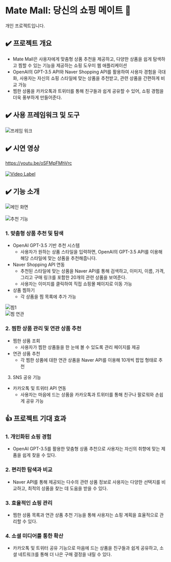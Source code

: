 # Mate Mall: 당신의 쇼핑 메이트 💬
개인 프로젝트입니다. <br>
## ✔️ 프로젝트 개요
  - Mate Mall은 사용자에게 맞춤형 상품 추천을 제공하고, 다양한 상품을 쉽게 탐색하고 찜할 수 있는 기능을 제공하는 쇼핑 도우미 웹 애플리케이션
  -  OpenAI의 GPT-3.5 API와 Naver Shopping API를 활용하여 사용자 경험을 극대화, 사용자는 자신의 쇼핑 스타일에 맞는 상품을 추천받고, 관련 상품을 간편하게 비교 가능
  -  찜한 상품을 카카오톡과 트위터를 통해 친구들과 쉽게 공유할 수 있어, 쇼핑 경험을 더욱 풍부하게 만들어준다.

## ✔️ 사용 프레임워크 및 도구 
![프레임 워크](https://github.com/user-attachments/assets/27e0065a-203a-462b-86dc-9e0770486a40)

## ✔️ 시연 영상
https://youtu.be/oSFMpFMhVrc <br><br>
[![Video Label](http://img.youtube.com/vi/oSFMpFMhVrc/0.jpg)](https://youtu.be/oSFMpFMhVrc)
## ✔️ 기능 소개
![메인 화면](https://github.com/user-attachments/assets/e55deeb5-078d-4e65-a254-bcc5be69a068)<br><br>
![추천 기능](https://github.com/user-attachments/assets/2e8e53e6-f46e-4380-a37b-06f0dc3279f4)

### 1. 맞춤형 상품 추천 및 탐색
  - OpenAI GPT-3.5 기반 추천 시스템
    - 사용자가 원하는 상품 스타일을 입력하면, OpenAI의 GPT-3.5 API를 이용해 해당 스타일에 맞는 상품을 추천해줍니다.
  - Naver Shopping API 연동
    - 추천된 스타일에 맞는 상품을 Naver API를 통해 검색하고, 이미지, 이름, 가격, 그리고 구매 링크를 포함한 20개의 관련 상품을 보여준다.
    - 사용자는 이미지를 클릭하여 직접 쇼핑몰 페이지로 이동 가능
  - 상품 찜하기
    - 각 상품을 찜 목록에 추가 가능<br>

![찜1](https://github.com/user-attachments/assets/b7994e47-8660-4977-8d19-98c55da19061)<br>
![찜 연관](https://github.com/user-attachments/assets/e21d92dd-b177-4696-b03d-5ae8c2fa3867)

### 2. 찜한 상품 관리 및 연관 상품 추천
- 찜한 상품 조회
  - 사용자가 찜한 상품들을 한 눈에 볼 수 있도록 관리 페이지를 제공
- 연관 상품 추천
  - 각 찜한 상품에 대한 연관 상품을 Naver API를 이용해 10개씩 팝업 형태로 추천

3. SNS 공유 기능
- 카카오톡 및 트위터 API 연동
  - 사용자는 마음에 드는 상품을 카카오톡과 트위터를 통해 친구나 팔로워와 손쉽게 공유 가능
 
## 👍 프로젝트 기대 효과
### 1. 개인화된 쇼핑 경험
- OpenAI GPT-3.5를 활용한 맞춤형 상품 추천으로 사용자는 자신의 취향에 맞는 제품을 쉽게 찾을 수 있다.

### 2. 편리한 탐색과 비교
- Naver API를 통해 제공되는 다수의 관련 상품 정보로 사용자는 다양한 선택지를 비교하고, 최적의 상품을 찾는 데 도움을 받을 수 있다.

### 3. 효율적인 쇼핑 관리
- 찜한 상품 목록과 연관 상품 추천 기능을 통해 사용자는 쇼핑 계획을 효율적으로 관리할 수 있다.

### 4. 소셜 미디어를 통한 확산
- 카카오톡 및 트위터 공유 기능으로 마음에 드는 상품을 친구들과 쉽게 공유하고, 소셜 네트워크를 통해 더 나은 구매 결정을 내릴 수 있다.
    
